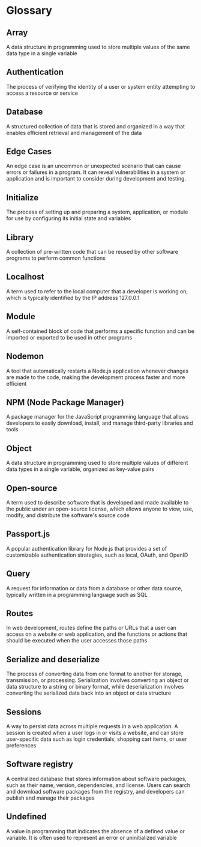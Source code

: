 # Glossary  

## Array

A data structure in programming used to store multiple values of the same data type in a single variable

## Authentication

The process of verifying the identity of a user or system entity attempting to access a resource or service

## Database

A structured collection of data that is stored and organized in a way that enables efficient retrieval and management of the data

## Edge Cases

An edge case is an uncommon or unexpected scenario that can cause errors or failures in a program. It can reveal vulnerabilities in a system or application and is important to consider during development and testing.

## Initialize

The process of setting up and preparing a system, application, or module for use by configuring its initial state and variables

## Library

A collection of pre-written code that can be reused by other software programs to perform common functions

## Localhost

A term used to refer to the local computer that a developer is working on, which is typically identified by the IP address 127.0.0.1

## Module

A self-contained block of code that performs a specific function and can be imported or exported to be used in other programs

## Nodemon

A tool that automatically restarts a Node.js application whenever changes are made to the code, making the development process faster and more efficient

## NPM (Node Package Manager)

A package manager for the JavaScript programming language that allows developers to easily download, install, and manage third-party libraries and tools

## Object

A data structure in programming used to store multiple values of different data types in a single variable, organized as key-value pairs

## Open-source

A term used to describe software that is developed and made available to the public under an open-source license, which allows anyone to view, use, modify, and distribute the software's source code

## Passport.js

A popular authentication library for Node.js that provides a set of customizable authentication strategies, such as local, OAuth, and OpenID

## Query

A request for information or data from a database or other data source, typically written in a programming language such as SQL

## Routes

In web development, routes define the paths or URLs that a user can access on a website or web application, and the functions or actions that should be executed when the user accesses those paths

## Serialize and deserialize

The process of converting data from one format to another for storage, transmission, or processing. Serialization involves converting an object or data structure to a string or binary format, while deserialization involves converting the serialized data back into an object or data structure

## Sessions

A way to persist data across multiple requests in a web application. A session is created when a user logs in or visits a website, and can store user-specific data such as login credentials, shopping cart items, or user preferences

## Software registry

A centralized database that stores information about software packages, such as their name, version, dependencies, and license. Users can search and download software packages from the registry, and developers can publish and manage their packages

## Undefined

A value in programming that indicates the absence of a defined value or variable. It is often used to represent an error or uninitialized variable

<!-- use admonition to use the i for info pop up -->
